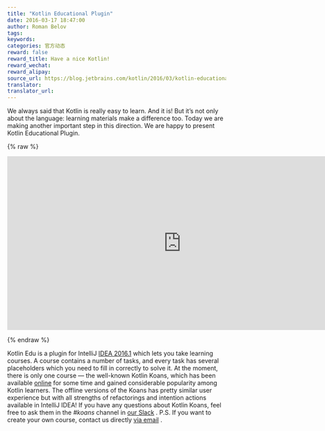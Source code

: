 ```yaml
---
title: "Kotlin Educational Plugin"
date: 2016-03-17 18:47:00
author: Roman Belov
tags:
keywords:
categories: 官方动态
reward: false
reward_title: Have a nice Kotlin!
reward_wechat:
reward_alipay:
source_url: https://blog.jetbrains.com/kotlin/2016/03/kotlin-educational-plugin/
translator:
translator_url:
---
```


We always said that Kotlin is really easy to learn. And it is! But it’s not only about the language: learning materials make a difference too. Today we are making another important step in this direction. We are happy to present Kotlin Educational Plugin.

{% raw %}
<p><iframe frameborder="0" height="400" src="https://www.youtube.com/embed/0ponbfQhESY?rel=0&amp;controls=0&amp;showinfo=0" width="800"></iframe></p>
{% endraw %}

Kotlin Edu is a plugin for IntelliJ [IDEA 2016.1](http://blog.jetbrains.com/idea/2016/03/intellij-idea-2016-1-is-here/) which lets you take learning courses. A course contains a number of tasks, and every task has several placeholders which you need to fill in correctly to solve it.
At the moment, there is only one course — the well-known Kotlin Koans, which has been available [online](http://try.kotlinlang.org/koans) for some time and gained considerable popularity among Kotlin learners. The offline versions of the Koans has pretty similar user experience but with all strengths of refactorings and intention actions available in IntelliJ IDEA!
If you have any questions about Kotlin Koans, feel free to ask them in the <em>#koans</em> channel in [our Slack](http://kotlinslackin.herokuapp.com) .
P.S. If you want to create your own course, contact us directly [via email](mailto:roman.belov@jetbrains.com) .
